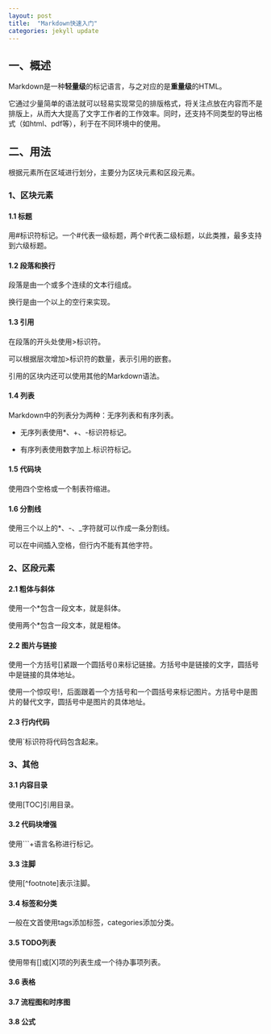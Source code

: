 ```yaml
---
layout: post
title:  "Markdown快速入门"
categories: jekyll update
---
```


## 一、概述
Markdown是一种**轻量级**的标记语言，与之对应的是**重量级**的HTML。

它通过少量简单的语法就可以轻易实现常见的排版格式，将关注点放在内容而不是排版上，从而大大提高了文字工作者的工作效率。同时，还支持不同类型的导出格式（如html、pdf等），利于在不同环境中的使用。

## 二、用法
根据元素所在区域进行划分，主要分为区块元素和区段元素。

### 1、区块元素
#### 1.1 标题
用#标识符标记。一个#代表一级标题，两个#代表二级标题，以此类推，最多支持到六级标题。

#### 1.2 段落和换行
段落是由一个或多个连续的文本行组成。

换行是由一个以上的空行来实现。

#### 1.3 引用
在段落的开头处使用>标识符。

可以根据层次增加>标识符的数量，表示引用的嵌套。

引用的区块内还可以使用其他的Markdown语法。

#### 1.4 列表
Markdown中的列表分为两种：无序列表和有序列表。

- 无序列表使用*、+、-标识符标记。

- 有序列表使用数字加上.标识符标记。

#### 1.5 代码块
使用四个空格或一个制表符缩进。

#### 1.6 分割线
使用三个以上的*、-、_字符就可以作成一条分割线。

可以在中间插入空格，但行内不能有其他字符。

### 2、区段元素

#### 2.1 粗体与斜体
使用一个*包含一段文本，就是斜体。

使用两个*包含一段文本，就是粗体。

#### 2.2 图片与链接
使用一个方括号[]紧跟一个圆括号()来标记链接。方括号中是链接的文字，圆括号中是链接的具体地址。

使用一个惊叹号!，后面跟着一个方括号和一个圆括号来标记图片。方括号中是图片的替代文字，圆括号中是图片的具体地址。

#### 2.3 行内代码
使用`标识符将代码包含起来。

### 3、其他

#### 3.1 内容目录
使用[TOC]引用目录。

#### 3.2 代码块增强
使用```+语言名称进行标记。

#### 3.3 注脚
使用[^footnote]表示注脚。

#### 3.4 标签和分类
一般在文首使用tags添加标签，categories添加分类。

#### 3.5 TODO列表
使用带有[]或[X]项的列表生成一个待办事项列表。

#### 3.6 表格

#### 3.7 流程图和时序图

#### 3.8 公式


